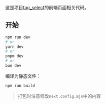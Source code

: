 这是项目[tag_select](https://github.com/YILING0013/tag_select)的前端页面相关代码。

## 开始

```bash
npm run dev
# or
yarn dev
# or
pnpm dev
# or
bun dev
```

编译为静态文件：
```bash 
npm run build
```

> 打包时注意修改`next.config.mjs`中的内容